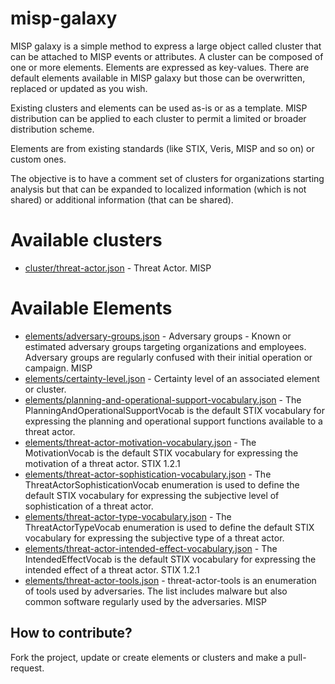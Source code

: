 # misp-galaxy

MISP galaxy is a simple method to express a large object called cluster that can be attached to MISP events or
attributes. A cluster can be composed of one or more elements. Elements are expressed as key-values. There
are default elements available in MISP galaxy but those can be overwritten, replaced or updated as you wish.

Existing clusters and elements can be used as-is or as a template. MISP distribution can be applied
to each cluster to permit a limited or broader distribution scheme.

Elements are from existing standards (like STIX, Veris, MISP and so on) or custom ones.

The objective is to have a comment set of clusters for organizations starting analysis but that can be expanded
to localized information (which is not shared) or additional information (that can be shared).

# Available clusters

- [cluster/threat-actor.json](cluster/threat-actor.json) - Threat Actor. MISP

# Available Elements

- [elements/adversary-groups.json](elements/adversary-groups.json) - Adversary groups - Known or estimated adversary groups targeting organizations and employees. Adversary groups are regularly confused with their initial operation or campaign. MISP
- [elements/certainty-level.json](elements/certainty-level.json) - Certainty level of an associated element or cluster.
- [elements/planning-and-operational-support-vocabulary.json](elements/planning-and-operational-support-vocabulary.json) - The PlanningAndOperationalSupportVocab is the default STIX vocabulary for expressing the planning and operational support functions available to a threat actor.
- [elements/threat-actor-motivation-vocabulary.json](elements/threat-actor-motivation-vocabulary.json) - The MotivationVocab is the default STIX vocabulary for expressing the motivation of a threat actor. STIX 1.2.1
- [elements/threat-actor-sophistication-vocabulary.json](elements/threat-actor-sophistication-vocabulary.json) - The ThreatActorSophisticationVocab enumeration is used to define the default STIX vocabulary for expressing the subjective level of sophistication of a threat actor.
- [elements/threat-actor-type-vocabulary.json](elements/threat-actor-type-vocabulary.json) - The ThreatActorTypeVocab enumeration is used to define the default STIX vocabulary for expressing the subjective type of a threat actor.
- [elements/threat-actor-intended-effect-vocabulary.json](elements/threat-actor-intended-effect-vocabulary.json) - The IntendedEffectVocab is the default STIX vocabulary for expressing the intended effect of a threat actor. STIX 1.2.1
- [elements/threat-actor-tools.json](elements/threat-actor-tools.json) - threat-actor-tools is an enumeration of tools used by adversaries. The list includes malware but also common software regularly used by the adversaries. MISP

## How to contribute?

Fork the project, update or create elements or clusters and make a pull-request.

